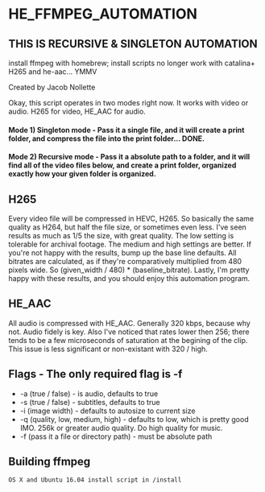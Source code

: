 # HE_FFMPEG_AUTOMATION
##	THIS IS RECURSIVE & SINGLETON AUTOMATION

install ffmpeg with homebrew; install scripts no longer work with catalina+
H265 and he-aac... YMMV

Created by Jacob Nollette

Okay, this script operates in two modes right now. It works with video or audio. H265 for video, HE_AAC for audio.
####	Mode 1) Singleton mode - Pass it a single file, and it will create a print folder, and compress the file into the print folder... DONE.
####	Mode 2)	Recursive mode - Pass it a absolute path to a folder, and it will find all of the video files below, and create a print folder, organized exactly how your given folder is organized.

##	H265
Every video file will be compressed in HEVC, H265. So basically the same quality as H264, but half the file size, or sometimes even less. I've seen results as much as 1/5 the size, with great quality. The low setting is tolerable for archival footage. The medium and high settings are better. If you're not happy with the results, bump up the base line defaults. All bitrates are calculated, as if they're comparatively multiplied from 480 pixels wide. So (given_width / 480) * (baseline_bitrate). Lastly, I'm pretty happy with these results, and you should enjoy this automation program.

##	HE_AAC
All audio is compressed with HE_AAC. Generally 320 kbps, because why not. Audio fidely is key. Also I've noticed that rates lower then 256; there tends to be a few microseconds of saturation at the begining of the clip. This issue is less significant or non-existant with 320 / high.

##	Flags - The only required flag is -f
*	-a (true / false) - is audio, defaults to true
*	-s (true / false) - subtitles, defaults to true
* -i (image width) - defaults to autosize to current size
* -q (quality, low, medium, high) - defaults to low, which is pretty good IMO. 256k or greater audio quality. Do high quality for music.
* -f (pass it a file or directory path) - must be absolute path

##	Building ffmpeg
```OS X and Ubuntu 16.04 install script in /install```
